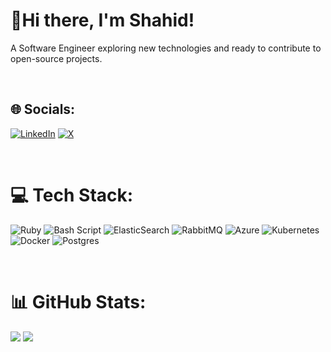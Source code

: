 # 👋Hi there, I'm Shahid!
A Software Engineer exploring new technologies and ready to contribute to open-source projects.

<br>

## 🌐 Socials:
[![LinkedIn](https://img.shields.io/badge/LinkedIn-%230077B5.svg?logo=linkedin&logoColor=white)](https://linkedin.com/in/shahid5245/) [![X](https://img.shields.io/badge/X-black.svg?logo=X&logoColor=white)](https://x.com/shahid__s_) 

<br>

# 💻 Tech Stack:
![Ruby](https://img.shields.io/badge/ruby-%23CC342D.svg?style=for-the-badge&logo=ruby&logoColor=white) ![Bash Script](https://img.shields.io/badge/bash_script-%23121011.svg?style=for-the-badge&logo=gnu-bash&logoColor=white) ![ElasticSearch](https://img.shields.io/badge/-ElasticSearch-005571?style=for-the-badge&logo=elasticsearch) ![RabbitMQ](https://img.shields.io/badge/rabbitmq-FF6600?style=for-the-badge&logo=rabbitmq&logoColor=white) ![Azure](https://img.shields.io/badge/azure-%230072C6.svg?style=for-the-badge&logo=microsoftazure&logoColor=white) ![Kubernetes](https://img.shields.io/badge/kubernetes-%23326ce5.svg?style=for-the-badge&logo=kubernetes&logoColor=white) ![Docker](https://img.shields.io/badge/docker-%230db7ed.svg?style=for-the-badge&logo=docker&logoColor=white) ![Postgres](https://img.shields.io/badge/postgres-%23316192.svg?style=for-the-badge&logo=postgresql&logoColor=white)

<br>

# 📊 GitHub Stats:
![](https://github-readme-streak-stats.herokuapp.com/?user=Shahid5245&theme=github_dark&hide_border=false)
![](https://github-readme-stats.vercel.app/api/top-langs/?username=Shahid5245&theme=github_dark&hide_border=false&include_all_commits=true&count_private=true&layout=compact)

